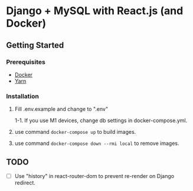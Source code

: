 # Django + MySQL with React.js (and Docker)

## Getting Started

### Prerequisites

- [Docker][1]
- [Yarn][2]

<!-- end of list -->

### Installation

1. Fill .env.example and change to ".env"

   1-1. If you use M1 devices, change db settings in docker-compose.yml.

2. use command <code>docker-compose up</code> to build images.

3. use command <code>docker-compose down --rmi local</code> to remove images.

<!-- end of list -->

## TODO

- [ ] Use "history" in react-router-dom to prevent re-render on Django redirect.

[1]: https://www.docker.com/get-started
[2]: https://yarnpkg.com/getting-started/install
